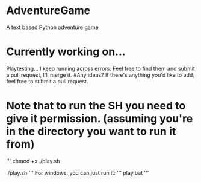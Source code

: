 # AdventureGame
A text based Python adventure game
# Currently working on...
Playtesting... I keep running across errors.  Feel free to find them and submit a pull request, I'll merge it.
#Any ideas?
If there's anything you'd like to add, feel free to submit a pull request.
# Note that to run the SH you need to give it permission. (assuming you're in the directory you want to run it from)
'''
chmod +x ./play.sh

./play.sh
'''
For windows, you can just run it:
'''
play.bat
'''
